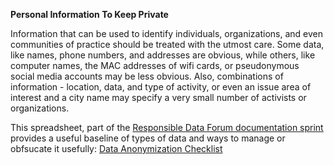 **Personal Information To Keep Private**

Information that can be used to identify individuals, organizations, and even communities of practice should be treated with the utmost care. Some data, like names, phone numbers, and addresses are obvious, while others, like computer names, the MAC addresses of wifi cards, or pseudonymous social media accounts may be less obvious. Also, combinations of information - location, data, and type of activity, or even an issue area of interest and a city name may specify a very small number of activists or organizations.

This spreadsheet, part of the [Responsible Data Forum documentation sprint](https://wiki.responsibledata.io/RDF_Budapest) provides a useful baseline of types of data and ways to manage or obfsucate it usefully:  [Data Anonymization Checklist](https://docs.google.com/spreadsheets/d/1Qf90P7dlXL6bwfG9vDpapQe1HUD1PtCqjJwayn0xOkQ/edit?usp=sharing)
